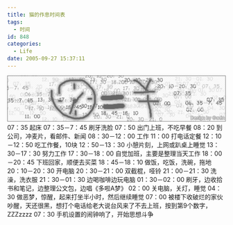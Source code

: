 ```yaml
---
title: 猫的作息时间表
tags:
  - 时间
id: 848
categories:
  - Life
date: 2005-09-27 15:37:11
---
```


![](/images/2005/09/27_27_2145656440_12698.gif)
07：35 起床
07：35－7：45 刷牙洗脸
07：50 出门上班，不吃早餐
08：20 到公司，冲麦片，看邮件、新闻
08：30－12：00 工作
11：00 打电话定餐
12：10－12：50 吃工作餐，10块
12：50－13：30 小憩片刻，上网或趴桌上睡觉
13：30－17：30 努力工作
17：30－18：00 自觉加班，主要是整理当天工作
18：00－20：45 下班回家，顺便去买菜
18：45－18：10 做饭，吃饭，洗碗，拖地
20：10－20：30 开电脑
20：30－21：00 双截棍，哑铃
21：00－21：30 洗澡，洗衣服
21：30－01：30 边喝咖啡边玩电脑
01：30－02：00 刷牙，边收拾书和笔记，边整理公文包，边唱《多啦A梦》
02：00 关电脑，关灯，睡觉
04：30 做恶梦，惊醒，起来打坐半小时，然后继续睡觉
07：00 被楼下收破烂的家伙吵醒，天还很黑，想打个电话给老大说台风来了不去上班，按到第9个数字，ZZZzzzz
07：30 手机设置的闹钟响了，开始思想斗争